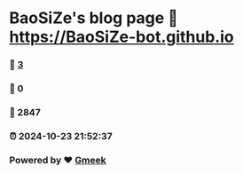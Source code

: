 # BaoSiZe's blog page :link: https://BaoSiZe-bot.github.io 
### :page_facing_up: [3](https://BaoSiZe-bot.github.io/tag.html) 
### :speech_balloon: 0 
### :hibiscus: 2847 
### :alarm_clock: 2024-10-23 21:52:37 
### Powered by :heart: [Gmeek](https://github.com/Meekdai/Gmeek)
